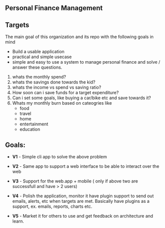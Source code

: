 Personal Finance Management
-----
## Targets
The main goal of this organization and its repo with the following goals in mind
  - Build a usable application
  - practical and simple usecase
  - simple and easy to use
a system to manage personal finance and solve / answer these questions.
  1. whats the monthly spend?
  2. whats the savings done towards the kid?
  3. whats the income  vs spend vs saving ratio? 
  4. How soon can i save funds for a target expenditure?
  5. Can i set some goals, like buying a car/bike etc and save towards it?
  6. Whats my monthly burn based on cateogries like
     - food
     - travel
     - home
     - entertainment
     - education

## Goals:
  - **V1** - Simple cli app to solve the above problem 

  - **V2** - Same app to support a web interface to be able to interact over the web

  - **V3** - Support for the web.app + mobile ( only if above two are successfull and have > 2 users)

  - **V4** - Polish the application, monitor it have plugin support to send out emails, alerts, etc when targets are met. Basically  have plugins as a support, ex. emails, reports, charts etc.

  - **V5** - Market it for others to use and get feedback on architecture and learn.